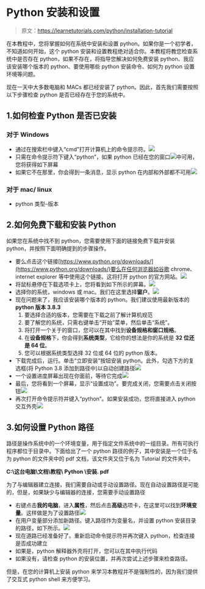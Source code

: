 # Python 安装和设置

> 原文：<https://learnetutorials.com/python/installation-tutorial>

在本教程中，您将掌握如何在系统中安装和设置 python。如果你是一个初学者，不知道如何开始，这个 python 安装和设置教程绝对适合你。本教程将教您检查系统中是否存在 python，如果不存在，将指导您解决如何免费安装 python、我应该安装哪个版本的 python、要使用哪些 python 安装命令、如何为 python 设置环境等问题。

现在一天中大多数电脑和 MACs 都已经安装了 python。因此，首先我们需要按照以下步骤检查 python 是否已经存在于您的系统中。

## 1.如何检查 Python 是否已安装

### 对于 Windows

*   通过在搜索栏中键入“cmd”打开计算机上的命令提示符。![](img/c9c224fe98f8f0ff27441853563ad067.png)
*   只需在命令提示符下键入“python”，如果 python 已经在您的窗口![](img/f01c166611046f9dcc0aa9c91051fc70.png)中可用，您将获得如下屏幕
*   如果它不在那里，你会得到一条消息，显示 python 在内部和外部都不可用![](img/3bb0cc7c507204be798a0b5d3e43d8c1.png)

### 对于 mac/ linux

*   python 类型–版本

## 2.如何免费下载和安装 Python

如果您在系统中找不到 python，您需要使用下面的链接免费下载并安装 python，并按照下面明确提到的步骤操作。

*   要么点击这个链接[https://www.python.org/downloads/](https://www.python.org/downloads/)要么在任何浏览器如谷歌 chrome、internet explorer 等中使用这个链接。这将打开 python 的官方网站。![](img/451ccaa11ccd6a85f54d13cb15636b34.png)
*   将鼠标悬停在下载选项卡上，您将看到如下所示的屏幕。![](img/ed98d7238885c14dd2d2b56beee5e92f.png)
*   选择你的系统，windows 或 mac。我们在这里选择**窗户**。![](img/27b6af9e3dfa02544f43a3cf7fcd3fde.png)
*   现在问题来了，我应该安装哪个版本的 python。我们建议使用最新版本的 **python 版本 3.8.3**
    1.  要选择合适的版本，您需要在下载之前了解计算机规范
    2.  要了解您的系统，只需右键单击“开始”菜单，然后单击“系统”。
    3.  将打开一个关于的窗口，您可以在其中找到**设备规格和窗口规格**。
    4.  在**设备规格**下，你会得到**系统类型**，它给你的想法是你的系统是 **32 位还是 64 位**。
    5.  您可以根据系统类型选择 32 位或 64 位的 python 版本。
*   下载完成后，运行。单击“立即安装”按钮安装 python。此外，勾选下方的复选框(将 Python 3.8 添加到路径中)以自动创建路径![](img/322a514d40b241b74a7bccd6a8e3cfff.png)
*   一个设置进度屏幕出现在你面前，等待它完成![](img/3e62f1c72b711b8c92905af984b0e4a7.png)
*   最后，您将看到一个屏幕，显示“设置成功”。要完成关闭，您需要点击关闭按钮![](img/f299fd7b22de6b00cdb525ed8d03529a.png)
*   再次打开命令提示符并键入“python”。如果安装成功，您将直接进入 python 交互外壳![](img/b82a9c9714c2b43fcb57a14303cc155c.png)

## 3.如何设置 Python 路径

路径是操作系统中的一个环境变量，用于指定文件系统中的一组目录。所有可执行程序都位于目录中。下面给出了一个 python 路径的例子，其中安装是一个位于名为 python 的文件夹中的 pdf 文档，该文件夹又位于名为 Tutorial 的文件夹中。

**C:\这台电脑\文档\教程\ Python \安装. pdf**

为了与编辑器建立连接，我们需要自动或手动设置路径。现在自动设置路径是可能的，但是，如果缺少与编辑器的连接，您需要手动设置路径

*   右键点击**我的电脑**，进入**属性**，然后点击**高级**选项卡，在这里可以找到**环境变量**。这样做是为了设置路径![](img/103c59ae575146c71b80f37f12bcf912.png)
*   在用户变量部分添加新路径。键入路径作为变量名，并设置 python 安装目录的路径，如下所示。![](img/de6a2fea0f18f07ab68f511bdc00e4ce.png)
*   现在道路已经准备好了。重新启动命令提示符并再次键入 python，检查连接是否成功建立
*   如果是，python 解释器外壳将打开，您可以在其中执行代码
*   如果没有，请检查 python 的安装位置，并再次尝试上述步骤来检查路径。

但是，在您的计算机上安装 python 来学习本教程并不是强制性的，因为我们提供了交互式 python shell 来方便学习。